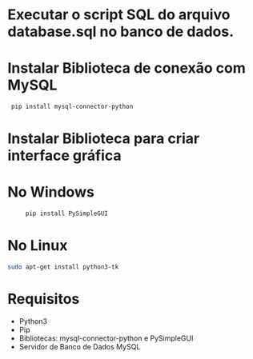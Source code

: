 # Executar o script SQL do arquivo database.sql no banco de dados.

# Instalar Biblioteca de conexão com MySQL
```sh
 pip install mysql-connector-python
```

# Instalar Biblioteca para criar interface gráfica
# No Windows
```sh
     pip install PySimpleGUI
```
# No Linux
```sh
sudo apt-get install python3-tk
```

# Requisitos
 - Python3
 - Pip
 - Bibliotecas: mysql-connector-python e PySimpleGUI
 - Servidor de Banco de Dados MySQL
